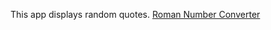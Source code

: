 This app displays random quotes.
<a href="https://amapola-negra.github.io/freeCodeCamp-Projects-Repo/Random-Quote-Machine/dist/">Roman Number Converter</a>
